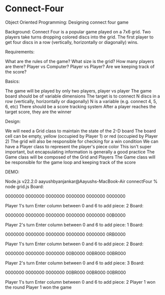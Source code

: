 # Connect-Four
Object Oriented Programming: Designing connect four game 


Background: 
Connect Four is a popular game played on a 7x6 grid. Two players take turns dropping colored discs into the grid. The first player to get four discs in a row (vertically, horizontally or diagonally) wins.


Requirements:

What are the rules of the game?
What size is the grid?
How many players are there? Player vs Computer? Player vs Player?
Are we keeping track of the score?


Basics:

The game will be played by only two players, player vs player
The game board should be of variable dimensions
The target is to connect N discs in a row (vertically, horizontally or diagonally)
N is a variable (e.g. connect 4, 5, 6, etc)
There should be a score tracking system
After a player reaches the target score, they are the winner


Design:

We will need a Grid class to maintain the state of the 2-D board
The board cell can be empty, yellow (occupied by Player 1) or red (occupied by Player 2)
The grid will also be responsible for checking for a win condition
We can have a Player class to represent the player's piece color
This isn't super important, but encapsulating information is generally a good practice
The Game class will be composed of the Grid and Players
The Game class will be responsible for the game loop and keeping track of the score


DEMO: 

Node.js v22.2.0
aayushbyanjankar@Aayushs-MacBook-Air connectFour % node grid.js
Board:

0000000
0000000
0000000
0000000
0000000
0000000

Player 1's turn
Enter column between 0 and 6 to add piece: 2
Board:

0000000
0000000
0000000
0000000
0000000
00B0000

Player 2's turn
Enter column between 0 and 6 to add piece: 1
Board:

0000000
0000000
0000000
0000000
0000000
0RB0000

Player 1's turn
Enter column between 0 and 6 to add piece: 2
Board:

0000000
0000000
0000000
00B0000
00BR000
00BR000

Player 2's turn
Enter column between 0 and 6 to add piece: 3
Board:

0000000
0000000
0000000
00BR000
00BR000
00BR000

Player 1's turn
Enter column between 0 and 6 to add piece: 2
Player 1 won the round
Player 1 won the game

